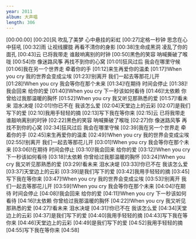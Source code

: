 ```yaml
---
year: 2011
album: 大声唱
length: 306
---
```

[00:00.00]
[00:20]风 吹乱了美梦 心中悬挂的彩虹
[00:27]定格一秒钟 思念在心中狂吼
[00:32]雨 让视线朦胧 再看不清你的身影
[00:38]生命成黑洞 凌乱了你的面孔
[00:43]云 已将我带走 谁敲响离别的时钟
[00:50]黑色的笑容 呐喊撕破了喉咙
[00:54]你 像迷路风筝 再找不到你的心窝
[01:01]狂风过后 我会在哪里守候
[01:06]我在另一个世界走 牵着你的手
[01:12]来生再爱你的温柔
[01:17]!When you cry 我的世界会变成尘埃
[01:23]!别离开 我们一起去等那花儿开
[01:28]!When you cry 我会等你在那个未来
[01:34]!在期待 时间会停止
[01:38]!我会回来 给你的爱
[01:40]!When you cry 下一秒该如何看待
[01:46]!太依赖 你曾给过我那温暖的胸怀
[01:52]!When you cry 我又听见那熟悉的爱
[01:57]!看未来 泪水决堤
[02:01]!你已不在 我该怎么爱
[02:04]天堂边上的云彩
[02:07]是我们写下的爱
[02:10]我用手轻轻的摘
[02:13]写下我在等你来
[02:15]云 已将我带走 谁敲响离别的时钟
[02:22]黑色的笑容 呐喊撕破了喉咙
[02:27]你 像迷路风筝 再找不到你的心窝
[02:34]狂风过后 我会在哪里守候
[02:39]我在另一个世界走 牵着你的手
[02:45]来生再爱你的温柔
[02:49]!When you cry 我的世界会变成尘埃
[02:55]!别离开 我们一起去等那花儿开
[03:01]!When you cry 我会等你在那个未来
[03:06]!在期待 时间会停止
[03:10]!我会回来 给你的爱
[03:12]!When you cry 下一秒该如何看待
[03:18]!太依赖 你曾给过我那温暖的胸怀
[03:24]!When you cry 我又听见那熟悉的爱
[03:29]!看未来 泪水决堤
[03:33]!你已不在 我该怎么爱
[03:37]天堂边上的云彩
[03:39]是我们写下的爱
[03:42]我用手轻轻的摘
[03:45]写下我在等你来
[03:47]!When you cry 我的世界会变成尘埃
[03:53]!别离开 我们一起去等那花儿开
[03:59]!When you cry 我会等你在那个未来
[04:04]!在期待 时间会停止
[04:08]!我会回来 给你的爱
[04:11]!When you cry 下一秒该如何看待
[04:16]!太依赖 你曾给过我那温暖的胸怀
[04:22]!When you cry 我又听见那熟悉的爱
[04:27]!看未来 泪水决堤
[04:31]!你已不在 我该怎么爱
[04:34]天堂边上的云彩
[04:37]是我们写下的爱
[04:40]我用手轻轻的摘
[04:43]写下我在等你来
[04:46]天堂边上的云彩
[04:49]是我们写下的爱
[04:52]我用手轻轻的摘
[04:55]写下我在等你来
[04:58]
